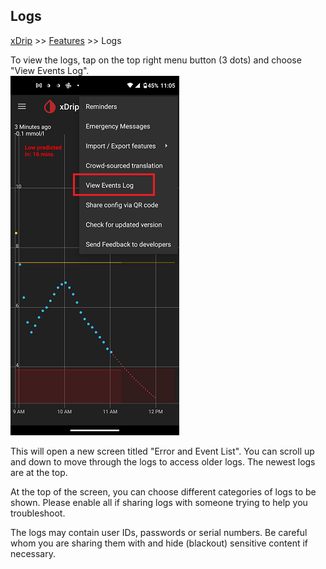 ## Logs
[xDrip](../README.md) >> [Features](./Features_page.md) >> Logs  
  
To view the logs, tap on the top right menu button (3 dots) and choose "View Events Log".  
![](./images/ViewEventLogs.png)  
  
This will open a new screen titled "Error and Event List".  You can scroll up and down to move through the logs to access older logs.  The newest logs are at the top.  
  
At the top of the screen, you can choose different categories of logs to be shown.  Please enable all if sharing logs with someone trying to help you troubleshoot.  
  
The logs may contain user IDs, passwords or serial numbers.  Be careful whom you are sharing them with and hide (blackout) sensitive content if necessary.  
  
